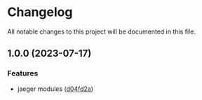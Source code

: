 # Changelog

All notable changes to this project will be documented in this file.

## 1.0.0 (2023-07-17)


### Features

* jaeger modules ([d04fd2a](https://github.com/easy-modules/terraform-easy-jaeger/commit/d04fd2abb96b2118aeabf618df5f911987a334c5))
